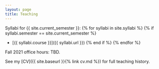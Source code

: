 ```yaml
---
layout: page
title: Teaching
---
```


Syllabi for {{ site.current_semester }}:
{% for syllabi in site.syllabi %}
    {% if syllabi.semester == site.current_semester %}
- [{{ syllabi.course }}]({{ syllabi.url }})
    {% end if %}
{% endfor %}

Fall 2021 office hours: TBD.

See my [CV]({{ site.baseurl }}{% link cv.md %}) for full teaching history. 

